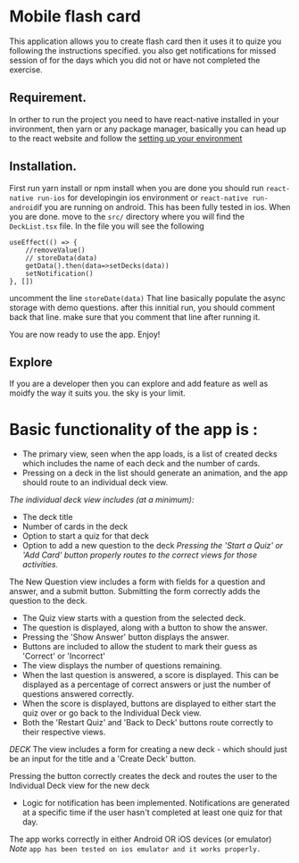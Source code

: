 # Mobile flash card
This application allows you to create flash card then it uses it to quize you following the instructions specified. you also get notifications for missed session of for the days which you did not or have not completed the exercise.

## Requirement.
In orther to run the project you need to have react-native installed in your invironment,
then yarn or any package manager, 
basically you can head up to the react website and follow the [setting up your environment](https://reactnative.dev/docs/environment-setup#__docusaurus)

## Installation.

First run yarn install or npm install
when you are done you should run `react-native run-ios` for developingin ios environment or `react-native run-android`if you are running on android. 
This has been fully tested in ios.
When you are done. move to the `src/` directory where you will find the `DeckList.tsx` file. In the file you will see the following 
```
useEffect(() => {
    //removeValue()
    // storeData(data)
    getData().then(data=>setDecks(data))
    setNotification()
}, [])
```
 uncomment the line `storeDate(data)`
 That line basically populate the async storage with demo questions.
 after this innitial run, you should comment back that line. make sure that you comment that line after running it.

You are now ready to use the app. 
Enjoy!
## Explore
If you are a developer then you can explore and add feature as well as moidfy the way it suits you. the sky is your limit.

# Basic functionality of the app is :
- The primary view, seen when the app loads, is a list of created decks which includes the name of each deck and the number of cards.
- Pressing on a deck in the list should generate an animation, and the app should route to an individual deck view.

*The individual deck view includes (at a minimum):*

- The deck title
- Number of cards in the deck
- Option to start a quiz for that deck
- Option to add a new question to the deck
*Pressing the 'Start a Quiz' or 'Add Card' button properly routes to the correct views for those activities.*

The New Question view includes a form with fields for a question and answer, and a submit button.
Submitting the form correctly adds the question to the deck.

- The Quiz view starts with a question from the selected deck.
- The question is displayed, along with a button to show the answer.
- Pressing the 'Show Answer' button displays the answer.
- Buttons are included to allow the student to mark their guess as 'Correct' or 'Incorrect'
- The view displays the number of questions remaining.
- When the last question is answered, a score is displayed. This can be displayed as a percentage of correct answers or just the number of questions answered correctly.
- When the score is displayed, buttons are displayed to either start the quiz over or go back to the Individual Deck view.
- Both the 'Restart Quiz' and 'Back to Deck' buttons route correctly to their respective views.

*DECK*
The view includes a form for creating a new deck - which should just be an input for the title and a 'Create Deck' button.

Pressing the button correctly creates the deck and routes the user to the Individual Deck view for the new deck

- Logic for notification has been implemented. Notifications are generated at a specific time if the user hasn't completed at least one quiz for that day.

The app works correctly in either Android OR iOS devices (or emulator)
*Note*
`app has been tested on ios emulator and it works properly.`